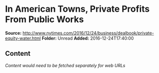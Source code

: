 # In American Towns, Private Profits From Public Works

**Source:** http://www.nytimes.com/2016/12/24/business/dealbook/private-equity-water.html
**Folder:** Unread
**Added:** 2016-12-24T17:40:00




## Content
*Content would need to be fetched separately for web URLs*
